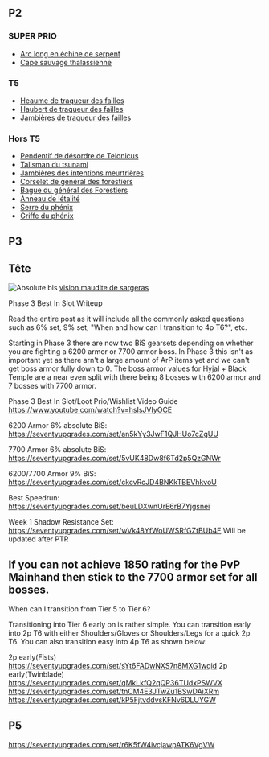 ## P2

### SUPER PRIO
- [Arc long en échine de serpent](https://fr.tbc.wowhead.com/item=30105/arc-long-en-%C3%A9chine-de-serpent)
- [Cape sauvage thalassienne](https://fr.tbc.wowhead.com/item=29994/cape-sauvage-thalassienne)


### T5
- [Heaume de traqueur des failles](https://tbc.wowhead.com/item=30141/rift-stalker-helm)
- [Haubert de traqueur des failles](https://fr.tbc.wowhead.com/item=30139/haubert-de-traqueur-des-failles)
- [Jambières de traqueur des failles](https://fr.tbc.wowhead.com/item=30142/jambi%C3%A8res-de-traqueur-des-failles)

### Hors T5
- [Pendentif de désordre de Telonicus](https://fr.tbc.wowhead.com/item=30017/pendentif-de-d%C3%A9sordre-de-telonicus)
- [Talisman du tsunami](https://fr.tbc.wowhead.com/item=30627/talisman-du-tsunami)
- [Jambières des intentions meurtrières](https://fr.tbc.wowhead.com/item=29995/jambi%C3%A8res-des-intentions-meurtri%C3%A8res)
- [Corselet de général des forestiers](https://fr.tbc.wowhead.com/item=30054/corselet-de-g%C3%A9n%C3%A9ral-des-forestiers)
- [Bague du général des Forestiers](https://fr.tbc.wowhead.com/item=29997/bague-du-g%C3%A9n%C3%A9ral-des-forestiers)
- [Anneau de létalité](https://fr.tbc.wowhead.com/item=30052/anneau-de-l%C3%A9talit%C3%A9)
- [Serre du phénix](https://fr.tbc.wowhead.com/item=32944/serre-du-ph%C3%A9nix)
- [Griffe du phénix](https://fr.tbc.wowhead.com/item=29948/griffe-du-ph%C3%A9nix)


## P3 
## Tête
![Absolute bis](https://wow.zamimg.com/images/wow/icons/large/inv_misc_bandana_03.jpg "Absolute bis")
[vision maudite de sargeras](https://fr.tbc.wowhead.com/item=32235/vision-maudite-de-sargeras)


Phase 3 Best In Slot Writeup 

Read the entire post as it will include all the commonly asked questions such as 6% set, 9% set, "When and how can I transition to 4p T6?", etc.

Starting in Phase 3 there are now two BiS gearsets depending on whether you are fighting a 6200 armor or 7700 armor boss. In Phase 3 this isn't as important yet as there arn't a large amount of ArP items yet and we can't get boss armor fully down to 0. The boss armor values for Hyjal + Black Temple are a near even split with there being 8 bosses with 6200 armor and 7 bosses with 7700 armor. 

Phase 3 Best In Slot/Loot Prio/Wishlist Video Guide
https://www.youtube.com/watch?v=hsIsJVIyOCE

6200 Armor 6% absolute BiS: https://seventyupgrades.com/set/an5kYy3JwF1QJHUo7cZgUU

7700 Armor 6% absolute BiS: https://seventyupgrades.com/set/5vUK48Dw8f6Td2p5QzGNWr

6200/7700 Armor 9% BiS: https://seventyupgrades.com/set/ckcvRcJD4BNKkTBEVhkvoU

Best Speedrun: https://seventyupgrades.com/set/beuLDXwnUrE6rB7Yjgsnei

Week 1 Shadow Resistance Set: https://seventyupgrades.com/set/wVk48YfWoUWSRfGZtBUb4F Will be updated after PTR

If you can not achieve 1850 rating for the PvP Mainhand then stick to the 7700 armor set for all bosses. 
----------------------------------------------------------------------------------------------------------------------
When can I transition from Tier 5 to Tier 6?

Transitioning into Tier 6 early on is rather simple. You can transition early into 2p T6 with either Shoulders/Gloves or Shoulders/Legs for a quick 2p T6. You can also transition easy into 4p T6 as shown below:

2p early(Fists) https://seventyupgrades.com/set/sYt6FADwNXS7n8MXG1wqid
2p early(Twinblade) https://seventyupgrades.com/set/qMkLkfQ2qQP36TUdxPSWVX
 https://seventyupgrades.com/set/tnCM4E3JTwZu1BSwDAiXRm
 https://seventyupgrades.com/set/kP5FjtvddvsKFNv6DLUYGW 

## P5
https://seventyupgrades.com/set/r6K5fW4ivcjawpATK6VgVW
